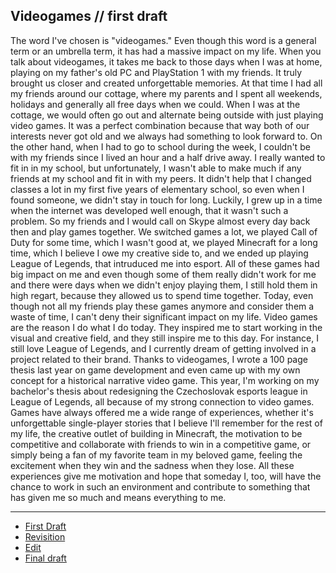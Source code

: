 ## **Videogames** // first draft

The word I've chosen is "videogames." Even though this word is a general term or an umbrella term, it has had a massive impact on my life. When you talk about videogames, it takes me back to those days when I was at home, playing on my father's old PC and PlayStation 1 with my friends. It truly brought us closer and created unforgettable memories.
At that time I had all my friends around our cottage, where my parents and I spent all weekends, holidays and generally all free days when we could. When I was at the cottage, we would often go out and alternate being outside with just playing video games. It was a perfect combination because that way both of our interests never got old and we always had something to look forward to. On the other hand, when I had to go to school during the week, I couldn't be with my friends since I lived an hour and a half drive away. I really wanted to fit in in my school, but unfortunately, I wasn't able to make much if any friends at my school and fit in with my peers. It didn't help that I changed classes a lot in my first five years of elementary school, so even when I found someone, we didn't stay in touch for long. 
Luckily, I grew up in a time when the internet was developed well enough, that it wasn't such a problem. So my friends and I would call on Skype almost every day back then and play games together. We switched games a lot, we played Call of Duty for some time, which I wasn't good at, we played Minecraft for a long time, which I believe I owe my creative side to, and we ended up playing League of Legends, that intruduced me into esport. All of these games had big impact on me and even though some of them really didn't work for me and there were days when we didn't enjoy playing them, I still hold them in high regart, because they allowed us to spend time together. 
Today, even though not all my friends play these games anymore and consider them a waste of time, I can't deny their significant impact on my life. Video games are the reason I do what I do today. They inspired me to start working in the visual and creative field, and they still inspire me to this day. For instance, I still love League of Legends, and I currently dream of getting involved in a project related to their brand. Thanks to videogames, I wrote a 100 page thesis last year on game development and even came up with my own concept for a historical narrative video game.
This year, I'm working on my bachelor's thesis about redesigning the Czechoslovak esports league in League of Legends, all because of my strong connection to video games. Games have always offered me a wide range of experiences, whether it's unforgettable single-player stories that I believe I'll remember for the rest of my life, the creative outlet of building in Minecraft, the motivation to be competitive and collaborate with friends to win in a competitive game, or simply being a fan of my favorite team in my beloved game, feeling the excitement when they win and the sadness when they lose.
All these experiences give me motivation and hope that someday I, too, will have the chance to work in such an environment and contribute to something that has given me so much and means everything to me.

-----------------------------------------------------

- [First Draft](first-draft.md)
- [Revisition](revisition.md)
- [Edit](edit.md)
- [Final draft](index.md)
